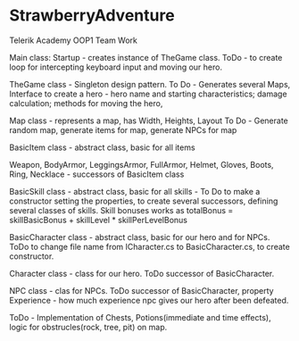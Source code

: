 # StrawberryAdventure
Telerik Academy OOP1 Team Work

Main class: Startup - creates instance of TheGame class. ToDo - to create loop for intercepting keyboard input and moving our hero.

TheGame class - Singleton design pattern.
  To Do - Generates several Maps, Interface to create a hero - hero name and starting characteristics; damage calculation; methods for moving the hero, 

Map class - represents a map, has Width, Heights, Layout
  To Do - Generate random map, generate items for map, generate NPCs for map

BasicItem class - abstract class, basic for all items

Weapon, BodyArmor, LeggingsArmor, FullArmor, Helmet, Gloves, Boots, Ring, Necklace - successors of BasicItem class

BasicSkill class - abstract class, basic for all skills - To Do to make a constructor setting the properties, to create several successors, defining several classes of skills. Skill bonuses works as totalBonus = skillBasicBonus + skillLevel * skillPerLevelBonus

BasicCharacter class - abstract class, basic for our hero and for NPCs. ToDo to change file name from ICharacter.cs to BasicCharacter.cs, to create constructor.

Character class - class for our hero. ToDo successor of BasicCharacter.

NPC class - clas for NPCs. ToDo successor of BasicCharacter, property Experience - how much experience npc gives our hero after been defeated.

ToDo - Implementation of Chests, Potions(immediate and time effects), logic for obstrucles(rock, tree, pit) on map.
